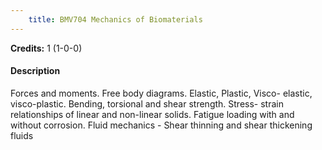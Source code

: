 ```yaml
---
    title: BMV704 Mechanics of Biomaterials
---
```

**Credits:** 1 (1-0-0)



#### Description 
Forces and moments. Free body diagrams. Elastic, Plastic, Visco- elastic, visco-plastic. Bending, torsional and shear strength. Stress- strain relationships of linear and non-linear solids. Fatigue loading with and without corrosion. Fluid mechanics - Shear thinning and shear thickening fluids